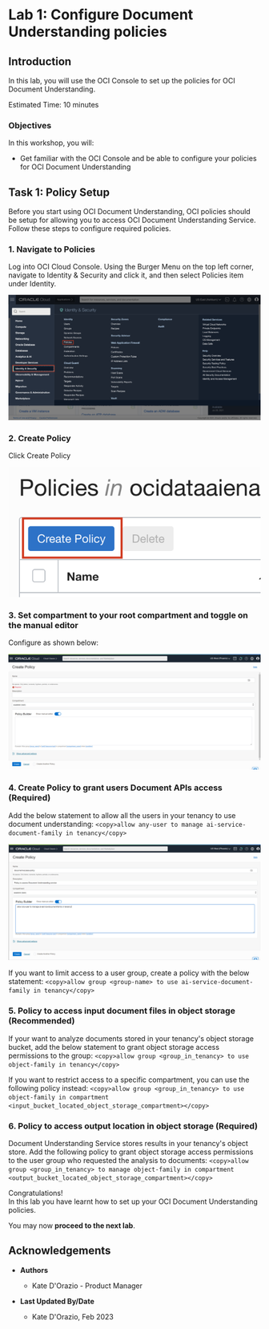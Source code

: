 # Lab 1: Configure Document Understanding policies

## Introduction

In this lab, you will use the OCI Console to set up the policies for OCI Document Understanding.

Estimated Time: 10 minutes


### Objectives

In this workshop, you will:

* Get familiar with the OCI Console and be able to configure your policies for OCI Document Understanding

## Task 1: Policy Setup
Before you start using OCI Document Understanding, OCI policies should be setup for allowing you to access OCI Document Understanding Service. Follow these steps to configure required policies.

### 1. Navigate to Policies
Log into OCI Cloud Console. Using the Burger Menu on the top left corner, navigate to Identity & Security and click it, and then select Policies item under Identity.

![OCI Hamburger menu](./images/ocinavmenu.png)

### 2. Create Policy

Click Create Policy

![OCI Create policy](./images/createpolicybutton.png)

### 3. Set compartment to your root compartment and toggle on the manual editor
        
Configure as shown below: 

![OCI Create policy](./images/policyeditor.PNG)

### 4. Create Policy to grant users Document APIs access (Required)

Add the below statement to allow all the users in your tenancy to use document understanding:
    ```
    <copy>allow any-user to manage ai-service-document-family in tenancy</copy>
    ```

![OCI Create policy screen](./images/policycompleted.PNG)

If you want to limit access to a user group, create a policy with the below statement:
    ```
    <copy>allow group <group-name> to use ai-service-document-family in tenancy</copy>
    ```

### 5. Policy to access input document files in object storage (Recommended)

If your want to analyze documents stored in your tenancy's object storage bucket, add the below statement to grant object storage access permissions to the group:
    ```
    <copy>allow group <group_in_tenancy> to use object-family in tenancy</copy>
    ```
        
If you want to restrict access to a specific compartment, you can use the following policy instead: 
    ```
    <copy>allow group <group_in_tenancy> to use object-family in compartment <input_bucket_located_object_storage_compartment></copy>
    ```

### 6. Policy to access output location in object storage (Required)

Document Understanding Service stores results in your tenancy's object store. Add the following policy to grant object storage access permissions to the user group who requested the analysis to documents:
    ```
    <copy>allow group <group_in_tenancy> to manage object-family in compartment <output_bucket_located_object_storage_compartment></copy>
    ```

Congratulations! </br>
In this lab you have learnt how to set up your OCI Document Understanding policies.

You may now **proceed to the next lab**.


## Acknowledgements
* **Authors**
    * Kate D'Orazio - Product Manager


* **Last Updated By/Date**
    * Kate D'Orazio, Feb 2023
